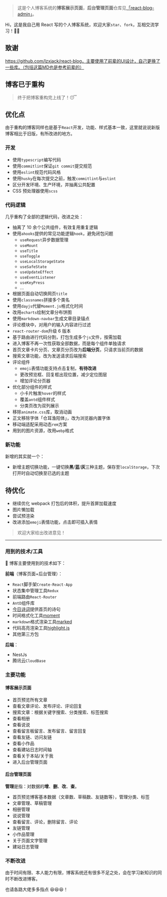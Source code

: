 > 这是个人博客系统的**博客展示页面**，**后台管理页面**仓库见<a href="https://github.com/dakuchazi/react-admin" target="_blank">「react-blog-admin」</a>。

Hi，这是我自己用 React 写的个人博客系统，欢迎大家`star`、`fork`，互相交流学习！💪💪



## 致谢

https://github.com/lzxjack/react-blog，主要使用了前辈的UI设计，自己更换了一些库。（包括这篇MD也是参考前辈的）



## 博客已于重构

> 终于把博客重构完上线了！😴

## 优化点

由于重构的博客同样也是基于`React`开发，功能、样式基本一致，这里就说说新版博客相比于旧版，有所改进的地方。

### 开发

- 使用`typescript`编写代码
- 使用`commitlint`保证`git commit`提交规范
- 使用`eslint`规范代码风格
- 使用`husky`在每次提交之前，触发`commitlint`与`eslint`
- 区分开发环境、生产环境，并抽离公共配置
- CSS 预处理器使用`scss`

### 代码逻辑

几乎重构了全部的逻辑代码，改进之处：

- 抽离了 10 余个公共组件，有效复用重复逻辑
- 使用`ahooks`提供的常见功能逻辑`hook`，避免闭包问题
  - `useRequest`异步数据管理
  - `useMount`
  - `useTitle`
  - `useToggle`
  - `useLocalStorageState`
  - `useSafeState`
  - `useUpdateEffect`
  - `useEventListener`
  - `useKeyPress`
  - ...
- 根据页面自动切换网页`title`
- 使用`classnames`拼接多个类名
- 使用`dayjs`代替`Moment.js`格式化时间
- 改用`echarts`绘制文章分布饼图
- 使用`markdown-navbar`生成文章目录锚点
- 评论模块中，对用户的输入内容进行过滤
- `react-router-dom`升级 6 版本
- 基于路由进行代码分割，打包生成多个`js`文件，按需加载
- 进入博客不再一次性获取全部数据，而是每个组件单独请求
- 首页文章卡片分页、文章页分页改为**后端分页**，只请求当前页的数据
- 搜索文章功能，改为发送请求后端搜索
- 评论组件
  - `emoji`表情功能支持点击复制，**有待改进**
  - 更改预览框、回复框出现位置，减少定位图层
  - 增加评论分页器
- 优化部分组件的样式
  - 小卡片触发`hover`的样式
  - 覆盖`antd`组件样式
  - 分类页改为双列展示
- 移除`animate.css`库，取消动画
- 正文移除字体「仓耳渔阳体」，改为浏览器内置字体
- 移动端适配采用动态`rem`方案
- 用到的图片资源，改用`webp`格式

### 新功能

新增的其实就一个：

- 新增主题切换功能，一键切换**黑**/**蓝**/**灰**三种主题，保存至`localStorage`，下次打开时自动切换至已选的主题

## 待优化

- 继续优化 webpack 打包后的体积，提升首屏加载速度
- 图片懒加载
- 尝试预渲染
- 改进添加`emoji`表情功能，点击即可插入表情

> 欢迎大家给出改进意见！

***



### 用到的技术/工具

🔖 博客主要使用到的技术如下：

**前端**（博客页面+后台管理）：

-   `React`脚手架`Create-React-App`
-   状态集中管理工具`Redux`
-   前端路由`React-Router`
-   `AntD`组件库
-   <a href="https://www.jinrishici.com/" target="_blank">今日诗词</a>提供首页的诗句
-   时间格式化工具<a href="http://momentjs.cn/" target="_blank">moment</a>
-   `markdown`格式渲染工具<a href="https://github.com/markedjs/marked" target="_blank">marked</a>
-   代码高亮渲染工具<a href="https://highlightjs.org/" target="_blank">highlight.js</a>
-   其他第三方包

**后端**：

- NestJs
- 腾讯云`CloudBase`

### 主要功能

#### 博客展示页面

-   首页预览所有文章
-   查看文章评论、发布评论、评论回复
-   搜索文章：根据关键字搜索、分类搜索、标签搜索
-   查看相册
-   查看说说
-   查看留言板留言、发布留言、留言回复
-   查看友链、访问友链
-   查看小作品
-   查看建站日志时间轴
-   查看关于本站/关于我
-   进入后台管理页面

#### 后台管理页面

**管理**是指：对数据的**增**、**删**、**改**、**查**。

-   首页预览博客基本数据（文章数、草稿数、友链数等），管理分类、标签
-   文章管理、草稿管理
-   相册管理
-   说说管理
-   查看留言、评论，删除留言、评论
-   友链管理
-   小作品管理
-   关于页面文字管理
-   建站日志管理

### 不断改进

由于时间有限、本人能力有限，博客系统还有很多不足之处，会在学习新知识的同时不断改进博客。

也请各路大佬多多指点 😆😆😆！
